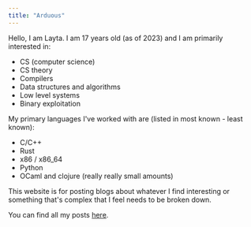 ```yaml
---
title: "Arduous"
---
```


Hello, I am Layta. I am 17 years old (as of 2023) and I am primarily interested in:
  * CS (computer science)
  * CS theory
  * Compilers
  * Data structures and algorithms
  * Low level systems
  * Binary exploitation

My primary languages I've worked with are (listed in most known - least known):
  * C/C++
  * Rust
  * x86 / x86_64
  * Python
  * OCaml and clojure (really really small amounts)

This website is for posting blogs about whatever I find interesting or something that's complex that I feel needs to be broken down.

You can find all my posts [here](/posts).
